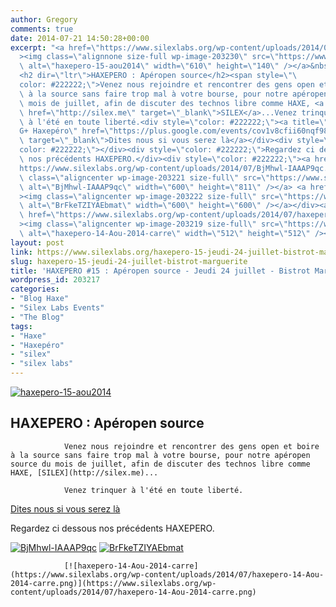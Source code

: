 ```yaml
---
author: Gregory
comments: true
date: 2014-07-21 14:50:28+00:00
excerpt: "<a href=\"https://www.silexlabs.org/wp-content/uploads/2014/07/haxepero-15-aou20141.png\"\
  ><img class=\"alignnone size-full wp-image-203230\" src=\"https://www.silexlabs.org/wp-content/uploads/2014/07/haxepero-15-aou20141.png\"\
  \ alt=\"haxepero-15-aou2014\" width=\"610\" height=\"140\" /></a>&nbsp;\
  <h2 dir=\"ltr\">HAXEPERO : Apéropen source</h2><span style=\"\
  color: #222222;\">Venez nous rejoindre et rencontrer des gens open et</span> boire\
  \ à la source sans faire trop mal à votre bourse, pour notre apéropen source du\
  \ mois de juillet, afin de discuter des technos libre comme HAXE, <a title=\"SILEX\"\
  \ href=\"http://silex.me\" target=\"_blank\">SILEX</a>...Venez trinquer\
  \ à l'été en toute liberté.<div style=\"color: #222222;\"><a title=\"\
  G+ Haxepéro\" href=\"https://plus.google.com/events/cov1v8cfii60nqf98oednsfq8h8\"\
  \ target=\"_blank\">Dites nous si vous serez là</a></div><div style=\"\
  color: #222222;\"></div><div style=\"color: #222222;\">Regardez ci dessous\
  \ nos précédents HAXEPERO.</div><div style=\"color: #222222;\"><a href=\"\
  https://www.silexlabs.org/wp-content/uploads/2014/07/BjMhwl-IAAAP9qc.jpg\"><img\
  \ class=\"aligncenter wp-image-203221 size-full\" src=\"https://www.silexlabs.org/wp-content/uploads/2014/07/BjMhwl-IAAAP9qc.jpg\"\
  \ alt=\"BjMhwl-IAAAP9qc\" width=\"600\" height=\"811\" /></a> <a href=\"https://www.silexlabs.org/wp-content/uploads/2014/07/BrFkeTZIYAEbmat.jpg\"\
  ><img class=\"aligncenter wp-image-203222 size-full\" src=\"https://www.silexlabs.org/wp-content/uploads/2014/07/BrFkeTZIYAEbmat.jpg\"\
  \ alt=\"BrFkeTZIYAEbmat\" width=\"600\" height=\"600\" /></a></div><a\
  \ href=\"https://www.silexlabs.org/wp-content/uploads/2014/07/haxepero-14-Aou-2014-carre.png\"\
  ><img class=\"aligncenter wp-image-203219 size-full\" src=\"https://www.silexlabs.org/wp-content/uploads/2014/07/haxepero-14-Aou-2014-carre.png\"\
  \ alt=\"haxepero-14-Aou-2014-carre\" width=\"512\" height=\"512\" /></a>"
layout: post
link: https://www.silexlabs.org/haxepero-15-jeudi-24-juillet-bistrot-marguerite/
slug: haxepero-15-jeudi-24-juillet-bistrot-marguerite
title: 'HAXEPERO #15 : Apéropen source - Jeudi 24 juillet - Bistrot Marguerite'
wordpress_id: 203217
categories:
- "Blog Haxe"
- "Silex Labs Events"
- "The Blog"
tags:
- "Haxe"
- "Haxepéro"
- "silex"
- "silex labs"
---
```


[![haxepero-15-aou2014](https://www.silexlabs.org/wp-content/uploads/2014/07/haxepero-15-aou20141.png)](https://www.silexlabs.org/wp-content/uploads/2014/07/haxepero-15-aou20141.png)




## HAXEPERO : Apéropen source


				Venez nous rejoindre et rencontrer des gens open et boire à la source sans faire trop mal à votre bourse, pour notre apéropen source du mois de juillet, afin de discuter des technos libre comme HAXE, [SILEX](http://silex.me)...

				Venez trinquer à l'été en toute liberté.


[Dites nous si vous serez là](https://plus.google.com/events/cov1v8cfii60nqf98oednsfq8h8)







Regardez ci dessous nos précédents HAXEPERO.




[![BjMhwl-IAAAP9qc](https://www.silexlabs.org/wp-content/uploads/2014/07/BjMhwl-IAAAP9qc.jpg)](https://www.silexlabs.org/wp-content/uploads/2014/07/BjMhwl-IAAAP9qc.jpg) [![BrFkeTZIYAEbmat](https://www.silexlabs.org/wp-content/uploads/2014/07/BrFkeTZIYAEbmat.jpg)](https://www.silexlabs.org/wp-content/uploads/2014/07/BrFkeTZIYAEbmat.jpg)


				[![haxepero-14-Aou-2014-carre](https://www.silexlabs.org/wp-content/uploads/2014/07/haxepero-14-Aou-2014-carre.png)](https://www.silexlabs.org/wp-content/uploads/2014/07/haxepero-14-Aou-2014-carre.png)
